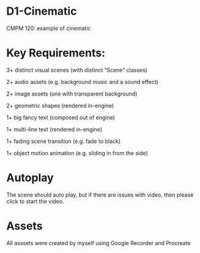 # D1-Cinematic
CMPM 120: example of cinematic

# Key Requirements:

3+ distinct visual scenes (with distinct “Scene” classes)

2+ audio assets (e.g. background music and a sound effect)

2+ image assets (one with transparent background)

2+ geometric shapes (rendered in-engine)

1+ big fancy text (composed out of engine)

1+ multi-line text (rendered in-engine)

1+ fading scene transition (e.g. fade to black)

1+ object motion animation (e.g. sliding in from the side)

# Autoplay
The scene should auto play, but if there are issues with video, then please click to start the video.

# Assets
All asssets were created by myself using Google Recorder and Procreate